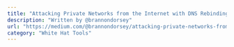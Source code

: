 ```yaml
---
title: "Attacking Private Networks from the Internet with DNS Rebinding"
description: "Written by @brannondorsey"
url: "https://medium.com/@brannondorsey/attacking-private-networks-from-the-internet-with-dns-rebinding-ea7098a2d325"
category: "White Hat Tools"
---
```

